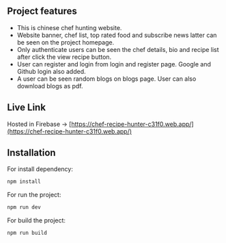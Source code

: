 ## Project features

- This is chinese chef hunting website.
- Website banner, chef list, top rated food and subscribe news latter can be seen on the project homepage.
- Only authenticate users can be seen the chef details, bio and recipe list after click the view recipe button.
- User can register and login from login and register page. Google and Github login also added.
- A user can be seen random blogs on blogs page. User can also download blogs as pdf.

## Live Link

Hosted in Firebase -> [https://chef-recipe-hunter-c31f0.web.app/](https://chef-recipe-hunter-c31f0.web.app/)

## Installation

For install dependency:

```sh
npm install
```

For run the project:

```sh
npm run dev
```

For build the project:

```sh
npm run build
```
